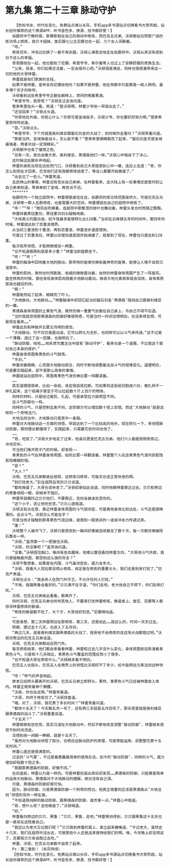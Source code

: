 # 第九集 第二十三章 脉动守护
        【告知书友，时代在变化，免费站点难以长存，手机app多书源站点切换看书大势所趋，站长给你推荐的这个换源APP，听书音色多、换源、找书都好使！】
       伯爵府中宁静的很，那赛斯勒在自己的房间中修炼，而巴克五兄弟、沃顿都在后院那广阔的练功场上修炼，丽贝卡姐妹、詹尼跟七公主尼娜也在一起，几个女人闲聊着。
       “呼。”
       修炼完毕，冲洗过后换了一套干爽衣服。沃顿心满意足地走在伯爵府中。沃顿从来没有感到日子这么的幸福。
       哥哥跟他在一起，他也娶到了尼娜。希里爷爷、希尔曼等人也过上了安静舒服的贵族生活。
       “父亲，母亲，你们如果还活着，一定会很开心吧。”沃顿很是满足，同样也很感激带来这一切的他的大哥林雷。
       林雷就是他们家族的支柱。
       如果不是林雷，皇帝会将尼娜给他吗？如果不是林雷，他在帝都中只能算是一般人物吧。最多博个天才的称呼。
       沃顿看到远处希里爷爷正躺在躺椅上，悠闲的喝着果酒。
       “希里爷爷，我哥呢？”沃顿走过去询问道。
       管家希里抬头一看，笑道：“是沃顿啊，林雷少爷他一早就出去了。”
       “还没回来？”沃顿点头道。
       “你哥他在外面，你担心什么？你哥可是圣域高手。沃顿少爷，你也要好好努力啊。”管家希里笑呵呵说道。
       “恩。”沃顿点头。
       “希里爷爷，下个月就是奥利维亚跟磐石剑圣的大战了，到时候你去看吗？”沃顿笑着问道。
       “那是当然，圣域强者战斗，怎么能不看？”管家希里眼睛都亮了起来，“磐石剑圣可是圣域最强者，两者对战一定很精彩。”
       沃顿眼中也有了憧憬之色。
       “总有一天，我也会像大哥、奥利维亚、黑德森他们一样。”沃顿心中暗自下了决心。
       这时候远处脚步声响起。
       林雷的身影出现在远处院门口，沃顿看到自己大哥就感到心中一暖，连迎上去道：“哥，你怎么到现在才回来，巴克他们还有我都修炼结束了，等会儿都要开始晚餐了。”
       “出去见了一些人。”林雷笑道。
       去武神山的事情，林雷没有告诉自己弟弟，在林雷看来，这大陆上有一些事情还是暂时别让自己弟弟知道，等弟弟到了圣域，再告诉不迟。
       *******
       伯爵府内一个独立庭院中，林雷便是居住在这，伯爵府的练功场范围虽然大，可是巴克五兄弟、沃顿等一群人在那修炼，也是需要大的空间，林雷便就在自己的庭院中修炼了。
       “呼！”“呼！”微风在吹拂着，连庭院中那繁茂的枝叶也舞动着，林雷头发也时而随之飘飘。
       林雷持着黑钰重剑，黑钰重剑剑尖碰触地面。
       “大地奥义的震动波，如今我最多能够转化出128重。”当初在云峰镇五年的时间中，第四年的时候，林雷就达到了百重浪境界。
       从当初三重浪到十重浪，再到百重浪，林雷进步速度很快。
       可是过了百重浪后，林雷以后增加速度就开始减缓了，就是到了现在，林雷也只是达到128重。
       每次有所领悟，才能稍微增加一两重。
       “也不知道极限到底是多少重？”林雷当即盘膝坐下。
       “咚！”“咚！”
       林雷的脑海中回响着大地的脉动，那奇特的旋律仿佛有着神奇的旋律，能够让人情不自禁沉浸其中。
       林雷的肌肉，竟然也时而膨胀、收缩的微微震动着，自然的林雷身体周围产生了一阵旋风。盘坐修炼的时候，曾经发现身体肌肉随着大地脉动震动，吸收大地元素效率就会加快，身体素质提高也越加的快。
       “啊！”
       林雷陡然站了起来，眼睛亮了吓人。
       “大地脉动，大地脉动……”林雷脑海中却回忆起当初磐石剑圣‘黑德森’阻挡自己跟奥利维亚的一幕。
       黑德森身体周围的土黄色气浪，竟然仿佛一重重气劲轰在自己身上，令自己不得不后退。
       “当时我就觉得那黑德森的防御好像很熟悉，可是当时一时间没想明白，也没来得及想。可是现在看来……”
       林雷此刻有种拨开云雾见月明的感觉。
       “大地脉动，可不仅仅是震动波。它可以转化为无形，也同样可以以斗气来传递。”这不过是一个薄膜，透过了这一层膜，也就明白了。
       “脉动防御，哈哈……地系禁咒魔法当中就有‘脉动守护’，看来也是一个道理。不过我这个是对自己本身的保护。”
       林雷身体周围青黑色的斗气鼓荡。
       “不对。”
       林雷闭着眼睛，心灵跟大地脉动契合，同时不断地调整着龙血斗气的规律变化。道理明白，可是要实践起来，却不是那么简单的事情。
       林雷就站在庭院中，周围青黑色气浪仿佛云雾一样翻滚着。
       ……
       其实道理很简单，比如一张纸，肯定很容易拉断。可如果将这张纸切割成六份，像扎辫子一样扎起来，这个纸绳子甚至于可以拉起数十斤上百斤的物体。
       同样的材料，只是经过裁剪、扎起，可是承受拉力就明显不同。
       这斗气防御也一样。
       同样的斗气，只是控制玄奥不同，这防御力可以增加数十倍上百倍。而这‘大地脉动’就是这样的一个奇特法门。
       大地法则当中，大地脉动只是其中一条路。
       林雷对大地脉动这一方面的领悟，早就达到了一个比较高的地步。现在转化一下，来领悟脉动防御，既然理论都懂得了，实践起来，只需要花些时间也快了。
       ……
       “哥，吃饭了。”沃顿大步地走了过来，他身后更是巴克五兄弟，他们六人都是刚刚修炼过，冲洗完毕。
       可当他们推开院子门的时候，却发现——
       青黑色的斗气在林雷身体周围，如同云雾一样翻滚着，林雷整个人在这青黑色气浪内部若隐若现模糊的很。
       “哥？”
       “大人？”
       沃顿、巴克五兄弟都彼此相视，这修炼归修炼，可每天也该正常休息的啊。
       “别打扰老大。”趴在庭院旮旯的贝贝说道。
       “都吃晚餐了，大哥也该休息了。”沃顿却是如此说道，同时他朝林雷靠近过去，贝贝和旁边的黑鲁相视一眼，却根本不阻拦。
       林雷早就嘱托过贝贝他们，不要靠近，否则会被波及受伤的。
       “这个小子，该让他吃些苦。”贝贝心底暗道。
       沃顿没有太在意，靠近林雷身体周围的斗气很浓密，可是离他身体比较远处，斗气还是很稀薄的。这点斗气，沃顿怎么可能在乎？
       可是当他才碰触到那青黑色气浪边缘，就感到一股诡异的一波波冲击力传递过来。
       “蓬！”
       沃顿整个人被冲飞了，沃顿只是感觉到一瞬间好像被连续轰击了数十次，每一次都仿佛被陨石轰击一样。
       “沃顿。”盖茨第一个一把接住沃顿。
       “沃顿，你没事吧？”盖茨询问道。
       “没事。”沃顿捂住胸口，喉间有些血腥味，他难以置信看向林雷方向，“大哥他斗气外放，我只是碰触最外围，都受到这么强的攻击？”
       沃顿不敢想象，如果是在内围，斗气最浓密处，威力会多大。
       “沃顿，我看大人现在都没停止修炼，肯定是在修炼的重要关头，我们还是别来打扰了。”巴克严肃道。
       沃顿也点头：“我会命人在院门外守卫，不允许任何人打扰。”
       “不用，我跟黑鲁会看好的。”贝贝满不在乎道，“你们走吧，老大他自己不停下，你们别来打扰。”
       沃顿、巴克五兄弟彼此看看，都离开了。
       同时沃顿、巴克五兄弟也吩咐其他人，不要来打扰林雷修炼。晚餐桌上，詹尼、尼娜等人都惊讶林雷修炼的勤奋。
       “修炼的晚餐都不吃了，大个子，大哥他好刻苦。”尼娜嘀咕道。
       ……
       可是谁想，第二天林雷照旧在那修炼，第三天，还是如此……就这么的，时间一天天过去。
       转眼，便过去十几天，也进入了五月份。
       “再过几天，就是奥利维亚跟黑德森的大战了，我哥他不会修炼的连这场大战都错过吧。”沃顿对旁边的巴克五兄弟说道。
       沃顿、巴克五兄弟都站在院门外。
       每天修炼结束，他们都会来看看林雷，林雷和过去几乎没什么变化，身体周围依旧弥漫着青黑色斗气，只是和十几天相比，青黑色斗气覆盖的范围反而小了很多。
       “也不知道大哥在修炼什么。”沃顿根本看不明白。
       巴克五人也摇头，巴克五人在境界上的领悟比沃顿好不了多少，如今能明白元素法则这种领悟。
       “呼！”呼气的声音响起。
       原本已经转头要离开的沃顿、巴克五兄弟立即转头，果然，青黑色斗气已经被林雷收入体内，林雷正微笑着伸个懒腰。
       “沃顿，你也在这啊。”林雷笑着道。
       “大哥，你终于修炼完了。”沃顿惊喜道。
       “哦。对了，沃顿，我花费了多长时间？”林雷笑着问道。
       “都快十五天了！今天都五月一号了，还有两三天就是五月四号了，那天夜里就是奥利维亚跟黑德森的战斗了。”沃顿重重说道。
       “十五天？”
       林雷微微有些吃惊，其实沉浸在大地脉动中，然后不断地改变调整‘脉动防御’，林雷根本感觉不到时间流逝。
       没想到他一闭眼一睁眼，就是十五天了。
       “虽然对大地脉动领悟了部分，也明白这脉动防护的原理，可是等能运用，却整整花费十五天时间。”
       林雷心底还是很满意的。
       过去的‘斗气罩’，不过是最愚蠢最简单的使用办法，如今的‘脉动防御’，同样的斗气，威力增加却有数十倍之多。
       “我跟那黑德森的防御，好像不同。”
       在创造前，林雷以为是一样的。可是林雷创造出来后却发现……黑德森的防御，只能算是简单的运用大地脉动。黑德森对于大地脉动的理解，绝对没有自己深。
       可是，黑德森的防御却很可怕。
       因为，脉动防御，只是黑德森防御一个附带的而已。他真正倚重的应该是黑德森从‘大地法则’领悟的另外一种玄奥。
       “不知道我纯粹的脉动防御，跟黑德森的防御，谁厉害一点。”林雷心中暗道。
       “哥，想什么呢？去吃晚餐了。”沃顿喊道。
       “好。”
       林雷看向旁边的贝贝、黑鲁：“贝贝，黑鲁，走吧。”林雷猜测得到，贝贝跟黑鲁这十五天也是一直呆在这陪着自己。
       “我还以为老大忘记我们呢？”贝贝跳到林雷的肩上，直立起来撇嘴道，“不过老大，虽然这十几天，我们在庭院中没出去，可是那些仆人还是送来食物给我们的啊。唉，今天晚上却没得送了，还要我贝贝亲自跑过去吃。”
       林雷、沃顿、巴克五兄弟都不由笑了起来。
       Ps：第二章到！（未完待续）
       【告知书友，时代在变化，免费站点难以长存，手机app多书源站点切换看书大势所趋，站长给你推荐的这个换源APP，听书音色多、换源、找书都好使！】